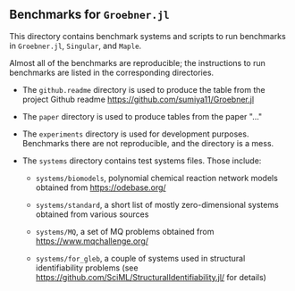 
## Benchmarks for `Groebner.jl`

This directory contains benchmark systems and scripts to run benchmarks in `Groebner.jl`, `Singular`, and `Maple`.

Almost all of the benchmarks are reproducible; the instructions to run benchmarks are listed in the corresponding directories.

- The `github.readme` directory is used to produce the table from the project Github readme https://github.com/sumiya11/Groebner.jl 

- The `paper` directory is used to produce tables from the paper "..."

- The `experiments` directory is used for development purposes. Benchmarks there are not reproducible, and the directory is a mess. 

- The `systems` directory contains test systems files. Those include: 

    - `systems/biomodels`, polynomial chemical reaction network models obtained from https://odebase.org/

    - `systems/standard`, a short list of mostly zero-dimensional systems obtained from various sources

    - `systems/MQ`, a set of MQ problems obtained from https://www.mqchallenge.org/

    - `systems/for_gleb`, a couple of systems used in structural identifiability problems (see https://github.com/SciML/StructuralIdentifiability.jl/ for details)



